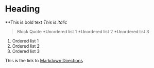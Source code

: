 # Heading
**This is bold text
_This is italic_
> Block Quote
*Unordered list 1
*Unordered list 2
*Unordered list 3
1. Ordered list 1
2. Ordered list 2
3. Ordered list 3


This is the link to [Markdown Directions](https://docs.github.com/en/get-started/writing-on-github/getting-started-with-writing-and-formatting-on-github/basic-writing-and-formatting-syntax)
